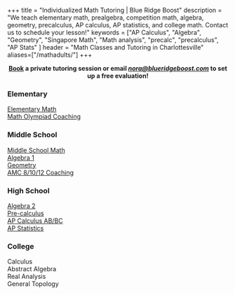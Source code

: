 +++
title = "Individualized Math Tutoring | Blue Ridge Boost"
description = "We teach elementary math, prealgebra, competition math, algebra, geometry, precalculus, AP calculus, AP statistics, and college math. Contact us to schedule your lesson!" 
keywords = ["AP Calculus", "Algebra", "Geometry",  "Singapore Math", "Math analysis", "precalc", "precalculus", "AP Stats" ]
header = "Math Classes and Tutoring in Charlottesville"
aliases=["/mathadults/"]
+++

<div><center>
<!-- <b>Free trial coding classes every Saturday at 10 am and every Sunday at 4:30 pm.</b><br> -->
<b>
<a href="https://trialcodingclasses.youcanbook.me/"><a href="/tutor/computer-science/book-now"">Book</a>  a private tutoring session or email <a href="mailto:nora@blueridgeboost.com"><em>nora@blueridgeboost.com</em></a> to set up a free evaluation!  </b> </center>
</div>


<div class="text-large">

  <div class="row">
     
  <div class="col-sm-3 right">
  <h3>Elementary</h3>
      <!-- <div class="hanging">Math Counts</div> -->
      <div class="hanging"><a href="/tutor/math/elementary-math">Elementary Math</a></div>
      <div class="hanging"><a href="/tutor/math/math-olympiad">Math Olympiad Coaching</a></div>
      </div>
  <div class="col-sm-3 right">
<h3>Middle School</h3>
<div class="hanging"><a href="/tutor/math/middle-school-math">Middle School Math</a></div>
<div class="hanging"><a href="/tutor/math/algebra1">Algebra 1</a></div>    
      <div class="hanging"><a href="/tutor/math/geometry">Geometry</a></div>
      <div class="hanging"><a href="/tutor/math/amc-coach">AMC 8/10/12 Coaching</a></div>
    </div><!--
    </div>
  <div class="spacer">
      <hr align="left" class="frontspacer"></hr>
  </div>
  <div class="row"> -->

  <div class="col-sm-3 right">
      <h3>High School</h3>
      <div class="hanging"><a href="/tutor/math/algebra2">Algebra 2</a></div>
<div class="hanging"><a href="/tutor/math/precalculus">Pre-calculus</a></div>
      <div class="hanging"><a href="/tutor/math/ap-calculus">AP Calculus AB/BC</a></div>
      <div class="hanging"><a href="/tutor/math/ap-statistics">AP Statistics</a></div>
  </div>
  <div class="col-sm-3 right">
  <h3>College</h3>
          <div class="hanging">Calculus</div>
          <div class="hanging">Abstract Algebra</div>
          <div class="hanging">Real Analysis</div>
          <div class="hanging">General Topology</div>
	</div>
		</div>
		</div>

<!-- 
  <div class="spacer">
      <hr align="left" class="frontspacer"></hr>
  </div> -->

  <p></p>

